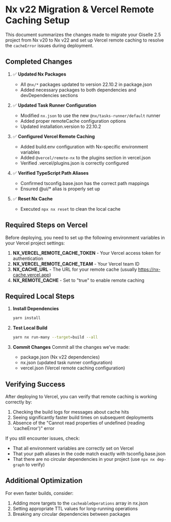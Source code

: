 # Nx v22 Migration & Vercel Remote Caching Setup

This document summarizes the changes made to migrate your Giselle 2.5 project from Nx v20 to Nx v22 and set up Vercel remote caching to resolve the `cacheError` issues during deployment.

## Completed Changes

1. ✅ **Updated Nx Packages**
   - All `@nx/*` packages updated to version 22.10.2 in package.json
   - Added necessary packages to both dependencies and devDependencies sections

2. ✅ **Updated Task Runner Configuration**
   - Modified `nx.json` to use the new `@nx/tasks-runner/default` runner
   - Added proper remoteCache configuration options
   - Updated installation.version to 22.10.2

3. ✅ **Configured Vercel Remote Caching**
   - Added build.env configuration with Nx-specific environment variables
   - Added `@vercel/remote-nx` to the plugins section in vercel.json
   - Verified .vercel/plugins.json is correctly configured

4. ✅ **Verified TypeScript Path Aliases**
   - Confirmed tsconfig.base.json has the correct path mappings
   - Ensured @ui/* alias is properly set up

5. ✅ **Reset Nx Cache**
   - Executed `npx nx reset` to clean the local cache

## Required Steps on Vercel

Before deploying, you need to set up the following environment variables in your Vercel project settings:

1. **NX_VERCEL_REMOTE_CACHE_TOKEN** - Your Vercel access token for authentication
2. **NX_VERCEL_REMOTE_CACHE_TEAM** - Your Vercel team ID
3. **NX_CACHE_URL** - The URL for your remote cache (usually https://nx-cache.vercel.app)
4. **NX_REMOTE_CACHE** - Set to "true" to enable remote caching

## Required Local Steps

1. **Install Dependencies**
   ```bash
   yarn install
   ```

2. **Test Local Build**
   ```bash
   yarn nx run-many --target=build --all
   ```

3. **Commit Changes**
   Commit all the changes we've made:
   - package.json (Nx v22 dependencies)
   - nx.json (updated task runner configuration)
   - vercel.json (Vercel remote caching configuration)

## Verifying Success

After deploying to Vercel, you can verify that remote caching is working correctly by:

1. Checking the build logs for messages about cache hits
2. Seeing significantly faster build times on subsequent deployments
3. Absence of the "Cannot read properties of undefined (reading 'cacheError')" error

If you still encounter issues, check:
- That all environment variables are correctly set on Vercel
- That your path aliases in the code match exactly with tsconfig.base.json
- That there are no circular dependencies in your project (use `npx nx dep-graph` to verify)

## Additional Optimization

For even faster builds, consider:
1. Adding more targets to the `cacheableOperations` array in nx.json
2. Setting appropriate TTL values for long-running operations
3. Breaking any circular dependencies between packages